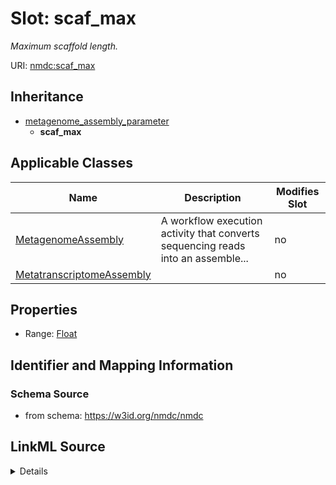 # Slot: scaf_max


_Maximum scaffold length._



URI: [nmdc:scaf_max](https://w3id.org/nmdc/scaf_max)




## Inheritance

* [metagenome_assembly_parameter](metagenome_assembly_parameter.md)
    * **scaf_max**





## Applicable Classes

| Name | Description | Modifies Slot |
| --- | --- | --- |
[MetagenomeAssembly](MetagenomeAssembly.md) | A workflow execution activity that converts sequencing reads into an assemble... |  no  |
[MetatranscriptomeAssembly](MetatranscriptomeAssembly.md) |  |  no  |







## Properties

* Range: [Float](Float.md)





## Identifier and Mapping Information







### Schema Source


* from schema: https://w3id.org/nmdc/nmdc




## LinkML Source

<details>
```yaml
name: scaf_max
description: Maximum scaffold length.
from_schema: https://w3id.org/nmdc/nmdc
rank: 1000
is_a: metagenome_assembly_parameter
alias: scaf_max
domain_of:
- MetagenomeAssembly
- MetatranscriptomeAssembly
range: float

```
</details>